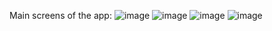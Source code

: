Main screens of the app:
![image](https://github.com/user-attachments/assets/6ef8c4d3-973c-4346-b78f-b7d7a0af578f)
![image](https://github.com/user-attachments/assets/1844bda8-00b4-40ab-b05f-5b8a0e70bdc8)
![image](https://github.com/user-attachments/assets/260f2094-615c-4f81-98ca-50fcf8c90f6b)
![image](https://github.com/user-attachments/assets/33b7301b-5e2c-4258-9c8c-a36ec0917cee)

